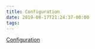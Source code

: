 ```yaml
---
title: Configuration
date: 2019-08-17T21:24:37-00:00
tags:
---
```


[Configuration](https://webpack.js.org/configuration/)
